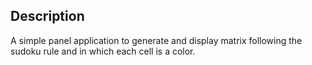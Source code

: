 ## Description

A simple panel application to generate and display matrix following the sudoku rule and in which each cell is a color.

